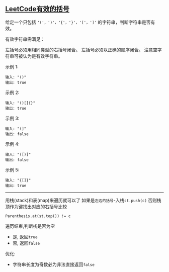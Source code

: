 ## [LeetCode有效的括号](https://leetcode-cn.com/problems/valid-parentheses/)

给定一个只包括 `'('，')'，'{'，'}'，'['，']'` 的字符串，判断字符串是否有效。

有效字符串需满足：

左括号必须用相同类型的右括号闭合。
左括号必须以正确的顺序闭合。
注意空字符串可被认为是有效字符串。

示例 1:
```
输入: "()"
输出: true
```
示例 2:
```
输入: "()[]{}"
输出: true
```
示例 3:
```
输入: "(]"
输出: false
```
示例 4:
```
输入: "([)]"
输出: false
```
示例 5:
```
输入: "{[]}"
输出: true
```
***
用栈(stack)和表(map)来遍历就可以了
如果是`左边的括号`-入栈`st.push(c)`
否则栈顶作为键找出对应的右括号比较
```
Parenthesis.at(st.top()) != c
```
遍历结束,判断栈是否为空
- 是, 返回`true`
- 否, 返回`false`

优化:
- 字符串长度为奇数必为非法直接返回`false`